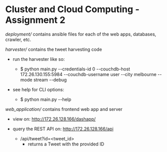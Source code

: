 # Cluster and Cloud Computing - Assignment 2

*deployment/* contains ansible files for each of the web apps, databases, crawler, etc.

*harvester/* contains the tweet harvesting code

- run the harvester like so: 
    
    - $ python main.py --credentials-id 0 --couchdb-host 172.26.130.155:5984 --couchdb-username user --city melbourne --mode stream --debug

- see help for CLI options:

    - $ python main.py --help

*web_application/* contains frontend web app and server

- view on: http://172.26.128.166/dashapp/

- query the REST API on: http://172.26.128.166/api
    - /api/tweet?id=<tweet_id>
        - returns a Tweet with the provided ID
